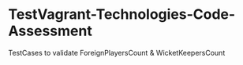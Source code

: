 # TestVagrant-Technologies-Code-Assessment
TestCases to validate ForeignPlayersCount &amp; WicketKeepersCount
